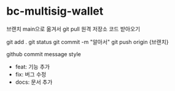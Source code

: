 # bc-multisig-wallet




브랜치 main으로 옮겨서 
git pull
원격 저장소 코드 받아오기

git add .
git status
git commit -m "알아서"
git push origin {브랜치}

github commit message style
- feat: 기능 추가 
- fix: 버그 수정
- docs: 문서 추가